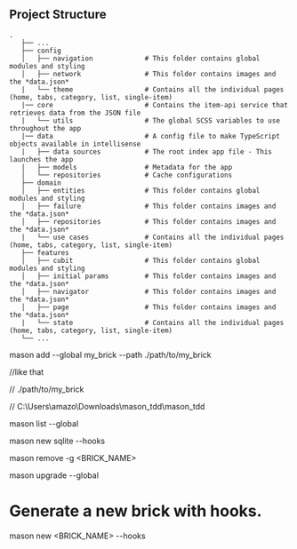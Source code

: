 ## Project Structure

```
.
   ├── ...
   ├── config                       
   │   ├── navigation             # This folder contains global modules and styling
   │   ├── network                # This folder contains images and the *data.json*
   |   └── theme                  # Contains all the individual pages (home, tabs, category, list, single-item)
   |── core                       # Contains the item-api service that retrieves data from the JSON file
   |   └── utils                  # The global SCSS variables to use throughout the app
   |── data                       # A config file to make TypeScript objects available in intellisense
   |   ├── data sources           # The root index app file - This launches the app
   |   ├── models                 # Metadata for the app
   │   └── repositories           # Cache configurations
   ├── domain                       
   │   ├── entities               # This folder contains global modules and styling
   │   ├── failure                # This folder contains images and the *data.json*
   │   ├── repositories           # This folder contains images and the *data.json*
   |   └── use cases              # Contains all the individual pages (home, tabs, category, list, single-item)
   ├── features                       
   │   ├── cubit                  # This folder contains global modules and styling
   │   ├── initial params         # This folder contains images and the *data.json*
   │   ├── navigator              # This folder contains images and the *data.json*
   │   ├── page                   # This folder contains images and the *data.json*
   |   └── state                  # Contains all the individual pages (home, tabs, category, list, single-item)
   └── ...
```



mason add --global my_brick --path ./path/to/my_brick

//like that

// ./path/to/my_brick

// C:\Users\amazo\Downloads\mason_tdd\mason_tdd

mason list --global

mason new sqlite --hooks

mason remove -g <BRICK_NAME>

mason upgrade --global

# Generate a new brick with hooks.
mason new <BRICK_NAME> --hooks
